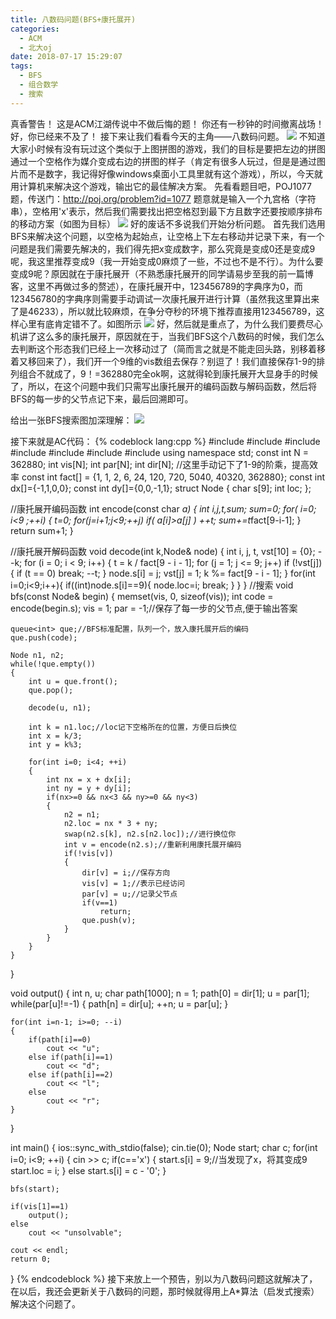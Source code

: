 ```yaml
---
title: 八数码问题(BFS+康托展开)
categories:
  - ACM
  - 北大oj
date: 2018-07-17 15:29:07
tags:
  - BFS
  - 组合数学
  - 搜索
---
```


真香警告！ 这是ACM江湖传说中不做后悔的题！ 你还有一秒钟的时间撤离战场！ 好，你已经来不及了！ 接下来让我们看看今天的主角——八数码问题。 
![](/img/八数码1.jpg)
不知道大家小时候有没有玩过这个类似于上图拼图的游戏，我们的目标是要把左边的拼图通过一个空格作为媒介变成右边的拼图的样子（肯定有很多人玩过，但是是通过图片而不是数字，我记得好像windows桌面小工具里就有这个游戏），所以，今天就用计算机来解决这个游戏，输出它的最佳解决方案。 先看看题目吧，POJ1077题，传送门：http://poj.org/problem?id=1077 
题意就是输入一个九宫格（字符串），空格用'x'表示，然后我们需要找出把空格怼到最下方且数字还要按顺序排布的移动方案（如图为目标） 
![](/img/八数码2.jpg)
好的废话不多说我们开始分析问题。 首先我们选用BFS来解决这个问题，以空格为起始点，让空格上下左右移动并记录下来，有一个问题是我们需要先解决的，我们得先把x变成数字，那么究竟是变成0还是变成9呢，我这里推荐变成9（我一开始变成0麻烦了一些，不过也不是不行）。为什么要变成9呢？原因就在于康托展开（不熟悉康托展开的同学请易步至我的前一篇博客，这里不再做过多的赘述），在康托展开中，123456789的字典序为0，而123456780的字典序则需要手动调试一次康托展开进行计算（虽然我这里算出来了是46233），所以就比较麻烦，在争分夺秒的环境下推荐直接用123456789，这样心里有底肯定错不了。如图所示 
![](/img/八数码3.jpeg) 
好，然后就是重点了，为什么我们要费尽心机讲了这么多的康托展开，原因就在于，当我们BFS这个八数码的时候，我们怎么去判断这个形态我们已经上一次移动过了（简而言之就是不能走回头路，别移着移着又移回来了），我们开一个9维的vis数组去保存？别逗了！我们直接保存1-9的排列组合不就成了，9！=362880完全ok啊，这就得轮到康托展开大显身手的时候了，所以，在这个问题中我们只需写出康托展开的编码函数与解码函数，然后将BFS的每一步的父节点记下来，最后回溯即可。 

给出一张BFS搜索图加深理解： 
![](/img/八数码4.jpeg) 

接下来就是AC代码： 
{% codeblock lang:cpp %}
#include <cstring>
#include <iostream>
#include <algorithm>
#include <vector>
#include <stack>
#include <queue>
#include <string>
using namespace std;
const int N = 362880;
int vis[N];
int par[N];
int dir[N];
//这里手动记下了1-9的阶乘，提高效率
const int fact[] = {1, 1, 2, 6, 24, 120, 720, 5040, 40320, 362880};
const int dx[]={-1,1,0,0};
const int dy[]={0,0,-1,1};
struct Node {
    char s[9];
    int loc;
};
 
//康托展开编码函数
int encode(const char *a)
{
    int i,j,t,sum;
    sum=0;
    for( i=0; i<9 ;++i)
    {
        t=0;
        for(j=i+1;j<9;++j)
            if( a[i]>a[j] )
                ++t;
        sum+=t*fact[9-i-1];
    }
    return sum+1;
}
 
//康托展开解码函数
void decode(int k,Node& node) {
    int i, j, t, vst[10] = {0};
    --k;
    for (i = 0; i < 9; i++) {
        t = k / fact[9 - i - 1];
        for (j = 1; j <= 9; j++)
            if (!vst[j]) {
                if (t == 0) break;
                --t;
            }
        node.s[i] = j;
        vst[j] = 1;
        k %= fact[9 - i - 1];
    }
    for(int i=0;i<9;i++){
        if((int)node.s[i]==9){
            node.loc=i;
            break;
        }
    }
}
//搜索
void bfs(const Node& begin)
{
    memset(vis, 0, sizeof(vis));
    int code = encode(begin.s);
    vis = 1;
    par = -1;//保存了每一步的父节点,便于输出答案
 
    queue<int> que;//BFS标准配置，队列一个，放入康托展开后的编码
    que.push(code);
 
    Node n1, n2;
    while(!que.empty())
    {
        int u = que.front();
        que.pop();
 
        decode(u, n1);
 
        int k = n1.loc;//loc记下空格所在的位置，方便日后换位
        int x = k/3;
        int y = k%3;
 
        for(int i=0; i<4; ++i)
        {
            int nx = x + dx[i];
            int ny = y + dy[i];
            if(nx>=0 && nx<3 && ny>=0 && ny<3)
            {
                n2 = n1;
                n2.loc = nx * 3 + ny;
                swap(n2.s[k], n2.s[n2.loc]);//进行换位你
                int v = encode(n2.s);//重新利用康托展开编码
                if(!vis[v])
                {
                    dir[v] = i;//保存方向
                    vis[v] = 1;//表示已经访问
                    par[v] = u;//记录父节点
                    if(v==1)
                        return;
                    que.push(v);
                }
            }
        }
    }
}

void output()
{
    int n, u;
    char path[1000];
    n = 1;
    path[0] = dir[1];
    u = par[1];
    while(par[u]!=-1)
    {
        path[n] = dir[u];
        ++n;
        u = par[u];
    }
 
    for(int i=n-1; i>=0; --i)
    {
        if(path[i]==0)
            cout << "u";
        else if(path[i]==1)
            cout << "d";
        else if(path[i]==2)
            cout << "l";
        else
            cout << "r";
    }
}
 
int main()
{
    ios::sync_with_stdio(false);
    cin.tie(0);
    Node start;
    char c;
    for(int i=0; i<9; ++i)
    {
        cin >> c;
        if(c=='x')
        {
            start.s[i] = 9;//当发现了x，将其变成9
            start.loc = i;
        }
        else
            start.s[i] = c - '0';
    }
 
    bfs(start);
 
    if(vis[1]==1)
        output();
    else
        cout << "unsolvable";
 
    cout << endl;
    return 0;
}
{% endcodeblock %}
接下来放上一个预告，别以为八数码问题这就解决了，在以后，我还会更新关于八数码的问题，那时候就得用上A*算法（启发式搜索）解决这个问题了。